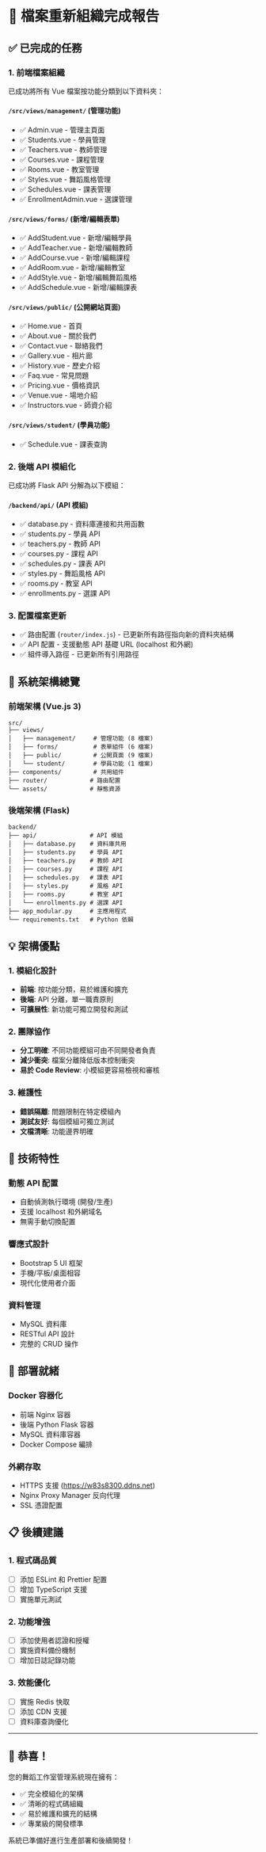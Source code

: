 # 🎉 檔案重新組織完成報告

## ✅ 已完成的任務

### 1. 前端檔案組織
已成功將所有 Vue 檔案按功能分類到以下資料夾：

#### `/src/views/management/` (管理功能)
- ✅ Admin.vue - 管理主頁面
- ✅ Students.vue - 學員管理
- ✅ Teachers.vue - 教師管理
- ✅ Courses.vue - 課程管理
- ✅ Rooms.vue - 教室管理
- ✅ Styles.vue - 舞蹈風格管理
- ✅ Schedules.vue - 課表管理
- ✅ EnrollmentAdmin.vue - 選課管理

#### `/src/views/forms/` (新增/編輯表單)
- ✅ AddStudent.vue - 新增/編輯學員
- ✅ AddTeacher.vue - 新增/編輯教師
- ✅ AddCourse.vue - 新增/編輯課程
- ✅ AddRoom.vue - 新增/編輯教室
- ✅ AddStyle.vue - 新增/編輯舞蹈風格
- ✅ AddSchedule.vue - 新增/編輯課表

#### `/src/views/public/` (公開網站頁面)
- ✅ Home.vue - 首頁
- ✅ About.vue - 關於我們
- ✅ Contact.vue - 聯絡我們
- ✅ Gallery.vue - 相片廊
- ✅ History.vue - 歷史介紹
- ✅ Faq.vue - 常見問題
- ✅ Pricing.vue - 價格資訊
- ✅ Venue.vue - 場地介紹
- ✅ Instructors.vue - 師資介紹

#### `/src/views/student/` (學員功能)
- ✅ Schedule.vue - 課表查詢

### 2. 後端 API 模組化
已成功將 Flask API 分解為以下模組：

#### `/backend/api/` (API 模組)
- ✅ database.py - 資料庫連接和共用函數
- ✅ students.py - 學員 API
- ✅ teachers.py - 教師 API
- ✅ courses.py - 課程 API
- ✅ schedules.py - 課表 API
- ✅ styles.py - 舞蹈風格 API
- ✅ rooms.py - 教室 API
- ✅ enrollments.py - 選課 API

### 3. 配置檔案更新
- ✅ 路由配置 (`router/index.js`) - 已更新所有路徑指向新的資料夾結構
- ✅ API 配置 - 支援動態 API 基礎 URL (localhost 和外網)
- ✅ 組件導入路徑 - 已更新所有引用路徑

## 🎯 系統架構總覽

### 前端架構 (Vue.js 3)
```
src/
├── views/
│   ├── management/     # 管理功能 (8 檔案)
│   ├── forms/          # 表單組件 (6 檔案)
│   ├── public/         # 公開頁面 (9 檔案)
│   └── student/        # 學員功能 (1 檔案)
├── components/         # 共用組件
├── router/            # 路由配置
└── assets/            # 靜態資源
```

### 後端架構 (Flask)
```
backend/
├── api/               # API 模組
│   ├── database.py    # 資料庫共用
│   ├── students.py    # 學員 API
│   ├── teachers.py    # 教師 API
│   ├── courses.py     # 課程 API
│   ├── schedules.py   # 課表 API
│   ├── styles.py      # 風格 API
│   ├── rooms.py       # 教室 API
│   └── enrollments.py # 選課 API
├── app_modular.py     # 主應用程式
└── requirements.txt   # Python 依賴
```

## 💡 架構優點

### 1. 模組化設計
- **前端**: 按功能分類，易於維護和擴充
- **後端**: API 分離，單一職責原則
- **可擴展性**: 新功能可獨立開發和測試

### 2. 團隊協作
- **分工明確**: 不同功能模組可由不同開發者負責
- **減少衝突**: 檔案分離降低版本控制衝突
- **易於 Code Review**: 小模組更容易檢視和審核

### 3. 維護性
- **錯誤隔離**: 問題限制在特定模組內
- **測試友好**: 每個模組可獨立測試
- **文檔清晰**: 功能邊界明確

## 🔧 技術特性

### 動態 API 配置
- 自動偵測執行環境 (開發/生產)
- 支援 localhost 和外網域名
- 無需手動切換配置

### 響應式設計
- Bootstrap 5 UI 框架
- 手機/平板/桌面相容
- 現代化使用者介面

### 資料管理
- MySQL 資料庫
- RESTful API 設計
- 完整的 CRUD 操作

## 🚀 部署就緒

### Docker 容器化
- 前端 Nginx 容器
- 後端 Python Flask 容器
- MySQL 資料庫容器
- Docker Compose 編排

### 外網存取
- HTTPS 支援 (https://w83s8300.ddns.net)
- Nginx Proxy Manager 反向代理
- SSL 憑證配置

## 📋 後續建議

### 1. 程式碼品質
- [ ] 添加 ESLint 和 Prettier 配置
- [ ] 增加 TypeScript 支援
- [ ] 實施單元測試

### 2. 功能增強
- [ ] 添加使用者認證和授權
- [ ] 實施資料備份機制
- [ ] 增加日誌記錄功能

### 3. 效能優化
- [ ] 實施 Redis 快取
- [ ] 添加 CDN 支援
- [ ] 資料庫查詢優化

---

## 🎊 恭喜！

您的舞蹈工作室管理系統現在擁有：
- ✅ 完全模組化的架構
- ✅ 清晰的程式碼組織
- ✅ 易於維護和擴充的結構
- ✅ 專業級的開發標準

系統已準備好進行生產部署和後續開發！
